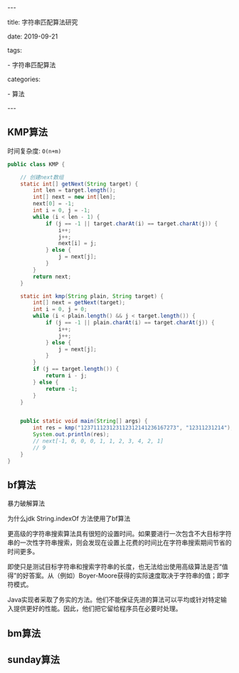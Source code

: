 \---

title: 字符串匹配算法研究

date: 2019-09-21

tags:

 \- 字符串匹配算法

categories:

 \- 算法 

\---

## KMP算法

时间复杂度: `O(n+m)`

``` java
public class KMP {

    // 创建next数组
    static int[] getNext(String target) {
        int len = target.length();
        int[] next = new int[len];
        next[0] = -1;
        int i = 0, j = -1;
        while (i < len - 1) {
            if (j == -1 || target.charAt(i) == target.charAt(j)) {
                i++;
                j++;
                next[i] = j;
            } else {
                j = next[j];
            }
        }
        return next;
    }

    static int kmp(String plain, String target) {
        int[] next = getNext(target);
        int i = 0, j = 0;
        while (i < plain.length() && j < target.length()) {
            if (j == -1 || plain.charAt(i) == target.charAt(j)) {
                i++;
                j++;
            } else {
                j = next[j];
            }
        }
        if (j == target.length()) {
            return i - j;
        } else {
            return -1;
        }
    }


    public static void main(String[] args) {
        int res = kmp("123711123123112312141236167273", "12311231214");
        System.out.println(res);
        // next[-1, 0, 0, 0, 1, 1, 2, 3, 4, 2, 1]
        // 9
    }
}

```

## bf算法

暴力破解算法

为什么jdk String.indexOf 方法使用了bf算法

更高级的字符串搜索算法具有很短的设置时间。如果要进行一次包含不大目标字符串的一次性字符串搜索，则会发现在设置上花费的时间比在字符串搜索期间节省的时间更多。

即使只是测试目标字符串和搜索字符串的长度，也无法给出使用高级算法是否“值得”的好答案。从（例如）Boyer-Moore获得的实际速度取决于字符串的值；即字符模式。

Java实现者采取了务实的方法。他们不能保证先进的算法可以平均或针对特定输入提供更好的性能。因此，他们把它留给程序员在必要时处理。

## bm算法

## sunday算法